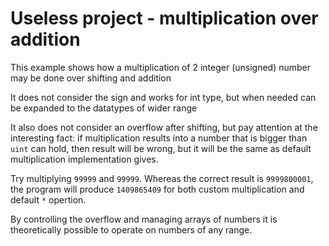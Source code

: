 # Useless project - multiplication over addition

This example shows how a multiplication of 2 integer (unsigned) number may be done over shifting and addition

It does not consider the sign and works for int type, but when needed can be expanded to the datatypes of wider range 

It also does not consider an overflow after shifting, but pay attention at the interesting fact: if multiplication results into a number 
that is bigger than `uint` can hold, then result will be wrong, but it will be the same as default multiplication implementation gives.

Try multiplying `99999` and `99999`. Whereas the correct result is `9999800001`, the program will produce `1409865409` for both 
custom multiplication and default `*` opertion.

By controlling the overflow and managing arrays of numbers it is theoretically possible to operate on numbers of any range.
